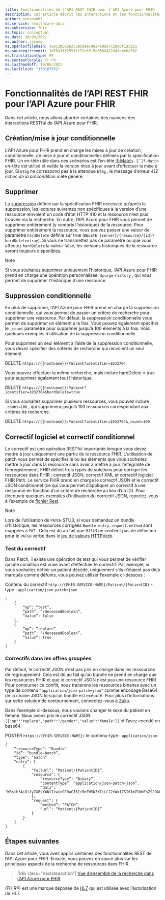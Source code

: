 ```yaml
---
title: Fonctionnalités de l’API REST FHIR pour l’API Azure pour FHIR
description: Cet article décrit les interactions et les fonctionnalités RESTful pour l’API Azure pour FHIR.
author: stevewohl
ms.service: healthcare-apis
ms.subservice: fhir
ms.topic: conceptual
ms.date: 10/06/2021
ms.author: cavoeg
ms.openlocfilehash: c69c3838693c3e59aa7a024c0a67c28c6f1a5d21
ms.sourcegitcommit: 1d56a3ff255f1f72c6315a0588422842dbcbe502
ms.translationtype: MT
ms.contentlocale: fr-FR
ms.lasthandoff: 10/06/2021
ms.locfileid: "130187552"
---
```

# <a name="fhir-rest-api-capabilities-for-azure-api-for-fhir"></a>Fonctionnalités de l’API REST FHIR pour l’API Azure pour FHIR

Dans cet article, nous allons aborder certaines des nuances des interactions RESTful de l’API Azure pour FHIR.


## <a name="conditional-createupdate"></a>Création/mise à jour conditionnelle

L’API Azure pour FHIR prend en charge les mises à jour de création, conditionnelle, de mise à jour et conditionnelles définies par la spécification FHIR. Un en-tête utile dans ces scénarios est l’en-tête [If-Match](https://www.hl7.org/fhir/http.html#concurrency) . L' `If-Match` en-tête est utilisé et valide la version mise à jour avant d’effectuer la mise à jour. Si `ETag` ne correspond pas à la attendue `ETag` , le message d’erreur *412 échec de la précondition a* été généré. 

## <a name="delete"></a>Supprimer

La [suppression](https://www.hl7.org/fhir/http.html#delete) définie par la spécification FHIR nécessite qu’après la suppression, les lectures suivantes non spécifiques à la version d’une ressource renvoient un code d’état HTTP 410 et la ressource n’est plus trouvée via la recherche. En outre, l’API Azure pour FHIR vous permet de supprimer entièrement (y compris l’historique) de la ressource. Pour supprimer entièrement la ressource, vous pouvez passer une valeur de paramètre `hardDelete` définie sur true (`DELETE {server}/{resource}/{id}?hardDelete=true`). Si vous ne transmettez pas ce paramètre ou que vous affectez `hardDelete` la valeur false, les versions historiques de la ressource seront toujours disponibles.

> [!NOTE]
> Si vous souhaitez supprimer uniquement l’historique, l’API Azure pour FHIR prend en charge une opération personnalisée, `$purge-history` , qui vous permet de supprimer l’historique d’une ressource. 

## <a name="conditional-delete"></a>Suppression conditionnelle

En plus de supprimer, l’API Azure pour FHIR prend en charge la suppression conditionnelle, qui vous permet de passer un critère de recherche pour supprimer une ressource. Par défaut, la suppression conditionnelle vous permet de supprimer un élément à la fois. Vous pouvez également spécifier le `_count` paramètre pour supprimer jusqu’à 100 éléments à la fois. Voici quelques exemples d’utilisation de la suppression conditionnelle.

Pour supprimer un seul élément à l’aide de la suppression conditionnelle, vous devez spécifier des critères de recherche qui renvoient un seul élément.

DELETE `https://{{hostname}}/Patient?identifier=1032704`

Vous pouvez effectuer la même recherche, mais inclure hardDelete = true pour supprimer également tout l’historique.

DELETE `https://{{hostname}}/Patient?identifier=1032704&hardDelete=true`

Si vous souhaitez supprimer plusieurs ressources, vous pouvez inclure `_count=100` , qui supprimera jusqu’à 100 ressources correspondant aux critères de recherche.

DELETE `https://{{hostname}}/Patient?identifier=1032704&_count=100`

## <a name="patch-and-conditional-patch"></a>Correctif logiciel et correctif conditionnel

Le correctif est une opération RESTful importante lorsque vous devez mettre à jour uniquement une partie de la ressource FHIR. L’utilisation de patch vous permet de spécifier le ou les éléments que vous souhaitez mettre à jour dans la ressource sans avoir à mettre à jour l’intégralité de l’enregistrement. FHIR définit trois types de solutions pour corriger les ressources dans FHIR : correctif JSON, correctif XML et correctif logiciel FHIR Path. Le service FHIR prend en charge le correctif JSON et le correctif JSON conditionnel (ce qui vous permet d’appliquer un correctif à une ressource en fonction d’un critère de recherche au lieu d’un ID). Pour découvrir quelques exemples d’utilisation du correctif JSON, reportez-vous à l’exemple de [fichier Rest](https://github.com/microsoft/fhir-server/blob/main/docs/rest/PatchRequests.http).

> [!NOTE]
> Lors de l’utilisation de `PATCH` STU3, si vous demandez un bundle d’historique, les ressources corrigées `Bundle.entry.request.method` sont mappées à `PUT` . Cela est dû au fait que STU3 ne contient pas de définition pour le `PATCH` verbe dans le [jeu de valeurs HTTPVerb](http://hl7.org/fhir/STU3/valueset-http-verb.html).

### <a name="testing-patch"></a>Test du correctif

Dans Patch, il existe une opération de test qui vous permet de vérifier qu’une condition est vraie avant d’effectuer le correctif. Par exemple, si vous souhaitez définir un patient décédé, uniquement s’ils n’étaient pas déjà marqués comme défunts, vous pouvez utiliser l’exemple ci-dessous : 

Contenu du correctif `http://{FHIR-SERVICE-NAME}/Patient/{PatientID}` -type : `application/json-patch+json`

```
[
    {
        “op”: “test”,
        “path”: “/deceasedBoolean”,
        “value”: false
    },
    {
        “op”: “replace”
        “path”: “/deceasedBoolean”,
        “value”: true
    }
]

```

### <a name="patch-in-bundles"></a>Correctifs dans les offres groupées

Par défaut, le correctif JSON n’est pas pris en charge dans les ressources de regroupement. Cela est dû au fait qu’un bundle ne prend en charge que les ressources FHIR et que le correctif JSON n’est pas une ressource FHIR. Pour contourner ce conflit, nous traiterons les ressources binaires avec un type de contenu `"application/json-patch+json"` comme encodage Base64 de la chaîne JSON lorsqu’un bundle est exécuté. Pour plus d’informations sur cette solution de contournement, connectez-vous à [Zulip](https://chat.fhir.org/#narrow/stream/179166-implementers/topic/Transaction.20with.20PATCH.20request). 

Dans l’exemple ci-dessous, nous voulons changer le sexe du patient en femme. Nous avons pris le correctif JSON `[{"op":"replace","path":"/gender","value":"female"}]` et l’avez encodé en base64.

POSTER `https://{FHIR-SERVICE-NAME}/` le contenu-type : `application/json`

```
{
    “resourceType”: “Bundle”
    “id”: “bundle-batch”,
    “type”: “batch”
    “entry”: [
        {
            “fullUrl”: “Patient/{PatientID}”,
            “resource”: {
                “resourceType”: “Binary”,
                “contentType”: “application/json-patch+json”,
                “data”: "W3sib3AiOiJyZXBsYWNlIiwicGF0aCI6Ii9nZW5kZXIiLCJ2YWx1ZSI6ImZlbWFsZSJ9XQ=="
            },
            “request”: { 
                “method”: “PATCH”,
                “url”: “Patient/{PatientID}”
            }
        }
    ]
}

```

## <a name="next-steps"></a>Étapes suivantes

Dans cet article, vous avez appris certaines des fonctionnalités REST de l’API Azure pour FHIR. Ensuite, vous pouvez en savoir plus sur les principaux aspects de la recherche de ressources dans FHIR. 

>[!div class="nextstepaction"]
>[Vue d’ensemble de la recherche dans l’API Azure pour FHIR](overview-of-search.md)

(FHIR&#174;) est une marque déposée de [HL7](https://hl7.org/fhir/) qui est utilisée avec l’autorisation de HL7.